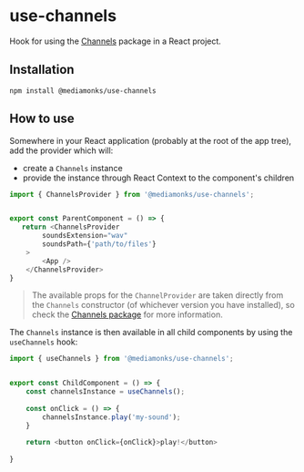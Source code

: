 # use-channels

Hook for using the [Channels](https://www.npmjs.com/package/@mediamonks/use-channels) package in a React project.

## Installation
```
npm install @mediamonks/use-channels
```

## How to use
Somewhere in your React application (probably at the root of the app tree), add the provider which will:

- create a `Channels` instance
- provide the instance through React Context to the component's children 

```javascript
import { ChannelsProvider } from '@mediamonks/use-channels';


export const ParentComponent = () => {
   return <ChannelsProvider
        soundsExtension="wav"
        soundsPath={'path/to/files'}
    >
        <App />
    </ChannelsProvider>
}
```

> The available props for the `ChannelProvider` are taken directly from the `Channels` constructor (of whichever version you have installed), so check the [Channels package](https://www.npmjs.com/package/@mediamonks/channels) for more information.

The `Channels` instance is then available in all child components by using the `useChannels` hook:

```javascript
import { useChannels } from '@mediamonks/use-channels';


export const ChildComponent = () => {
    const channelsInstance = useChannels();
    
    const onClick = () => {
        channelsInstance.play('my-sound');
    }
    
    return <button onClick={onClick}>play!</button>
    
}
```
